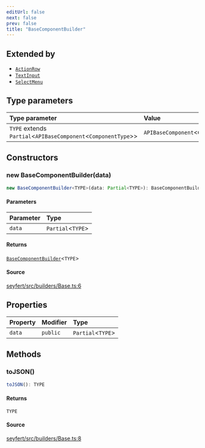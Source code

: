 ```yaml
---
editUrl: false
next: false
prev: false
title: "BaseComponentBuilder"
---
```


## Extended by

- [`ActionRow`](/api/classes/actionrow/)
- [`TextInput`](/api/classes/textinput/)
- [`SelectMenu`](/api/classes/selectmenu/)

## Type parameters

| Type parameter | Value |
| :------ | :------ |
| `TYPE` extends `Partial`\<`APIBaseComponent`\<`ComponentType`\>\> | `APIBaseComponent`\<`ComponentType`\> |

## Constructors

### new BaseComponentBuilder(data)

```ts
new BaseComponentBuilder<TYPE>(data: Partial<TYPE>): BaseComponentBuilder<TYPE>
```

#### Parameters

| Parameter | Type |
| :------ | :------ |
| `data` | `Partial`\<`TYPE`\> |

#### Returns

[`BaseComponentBuilder`](/api/classes/basecomponentbuilder/)\<`TYPE`\>

#### Source

[seyfert/src/builders/Base.ts:6](https://github.com/potoland/potocuit/blob/e332d7a/src/builders/Base.ts#L6)

## Properties

| Property | Modifier | Type |
| :------ | :------ | :------ |
| `data` | `public` | `Partial`\<`TYPE`\> |

## Methods

### toJSON()

```ts
toJSON(): TYPE
```

#### Returns

`TYPE`

#### Source

[seyfert/src/builders/Base.ts:8](https://github.com/potoland/potocuit/blob/e332d7a/src/builders/Base.ts#L8)

